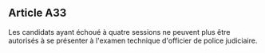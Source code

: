 Article A33
----
Les candidats ayant échoué à quatre sessions ne peuvent plus être autorisés à se
présenter à l'examen technique d'officier de police judiciaire.
